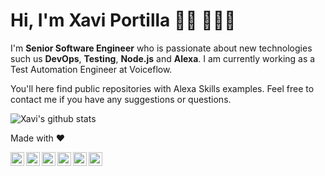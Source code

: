 # Hi, I'm Xavi Portilla 👋🏽 👨🏽‍💻

I'm **Senior Software Engineer** who is passionate about new technologies such us **DevOps**, **Testing**, **Node.js** and **Alexa**. I am currently working as a Test Automation Engineer at Voiceflow.

You'll here find public repositories with Alexa Skills examples. Feel free to contact me if you have any suggestions or questions.

![Xavi's github stats](https://github-readme-stats.vercel.app/api?username=xavidop&show_icons=true)

Made with :heart:

<p>
<a href="https://twitter.com/xavidop">
  <img align="left" alt="Xavi Portilla | Twitter" width="22px" src="https://cdn.jsdelivr.net/npm/simple-icons@v3/icons/twitter.svg" />
</a>
<a href="https://www.linkedin.com/in/xavierportillaedo/">
  <img align="left" alt="Xavi's LinkdeIn" width="22px" src="https://cdn.jsdelivr.net/npm/simple-icons@v3/icons/linkedin.svg" />
</a>
<a href="https://medium.com/@xavidop">
  <img align="left" alt="Xavi Portilla's Medium" width="22px" src="https://cdn.jsdelivr.net/npm/simple-icons@3.0.1/icons/medium.svg" />
</a>
<a href="https://xavidop.gihub.io/">
  <img align="left" alt="Xavi Portilla's Blog" width="22px" src="https://cdn.jsdelivr.net/npm/simple-icons@3.0.1/icons/wordpress.svg" />
</a>
  <a href="https://www.youtube.com/channel/UCHKPJg8TjYnhokWPEOdVHVA">
  <img align="left" alt="Xavi Portilla's Youtube Channel" width="22px" src="https://cdn.jsdelivr.net/npm/simple-icons@3.0.1/icons/youtube.svg" />
</a>
  <a href="https://anchor.fm/el-interior-de-alexa">
  <img align="left" alt="Xavi Portilla's Podcast" width="22px" src="https://cdn.jsdelivr.net/npm/simple-icons@3.0.1/icons/applepodcasts.svg" />
</a>
</p>

<!--
**LucioMSP/LucioMSP** is a ✨ _special_ ✨ repository because its `README.md` (this file) appears on your GitHub profile.

Here are some ideas to get you started:

- 🔭 I’m currently working on ...
- 🌱 I’m currently learning ...
- 👯 I’m looking to collaborate on ...
- 🤔 I’m looking for help with ...
- 💬 Ask me about ...
- 📫 How to reach me: ...
- 😄 Pronouns: ...
- ⚡ Fun fact: ...
-->
